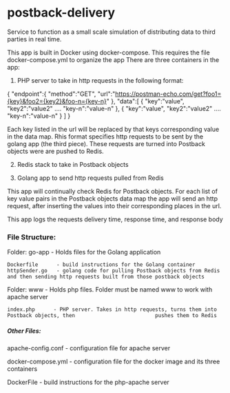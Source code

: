# postback-delivery
Service to function as a small scale simulation of distributing data to third parties in real time.

This app is built in Docker using docker-compose. This requires the file docker-compose.yml to organize the app
There are three containers in the app:

  1. PHP server to take in http requests in the following format:

   {
    "endpoint":{
      "method":"GET",
      "url":"https://postman-echo.com/get?foo1={key}&foo2={key2}&foo-n={key-n}"
    },
    "data":[
        {
          "key":"value",
          "key2":"value2"
          ....
          "key-n":"value-n"
        },
        {
          "key":"value",
          "key2":"value2"
          ....
          "key-n":"value-n"
        }
      ]
  }

  Each key listed in the url will be replaced by that keys corresponding value in the data map.
  Rhis format specifies http requests to be sent by the golang app (the third piece).
  These requests are turned into Postback objects were are pushed to Redis.

  2. Redis stack to take in Postback objects

  3. Golang app to send http requests pulled from Redis
  
  This app will continually check Redis for Postback objects. For each list of key value pairs in     the Postback objects data map the app will send an http request, after inserting the values into   their corresponding places in the url.
  
  This app logs the requests delivery time, response time, and response body
  
  
### File Structure:

  Folder: go-app    - Holds files for the Golang application
  
    Dockerfile      - build instructions for the Golang container
    httpSender.go   - golang code for pulling Postback objects from Redis and then sending http requests built from those postback objects
    
  Folder: www      - Holds php files. Folder must be named www to work with apache server
  
    index.php      - PHP server. Takes in http requests, turns them into Postback objects, then                          pushes them to Redis
    
 ##### Other Files:
  
  apache-config.conf - configuration file for apache server
  
  docker-compose.yml - configuration file for the docker image and its three containers
  
  DockerFile - build instructions for the php-apache server
  



